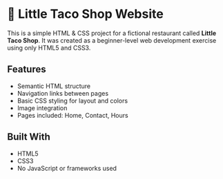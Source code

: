 # 🌮 Little Taco Shop Website

This is a simple HTML & CSS project for a fictional restaurant called **Little Taco Shop**. It was created as a beginner-level web development exercise using only HTML5 and CSS3.

##  Features

- Semantic HTML structure
- Navigation links between pages
- Basic CSS styling for layout and colors
- Image integration
- Pages included: Home, Contact, Hours

##  Built With

- HTML5
- CSS3
- No JavaScript or frameworks used


